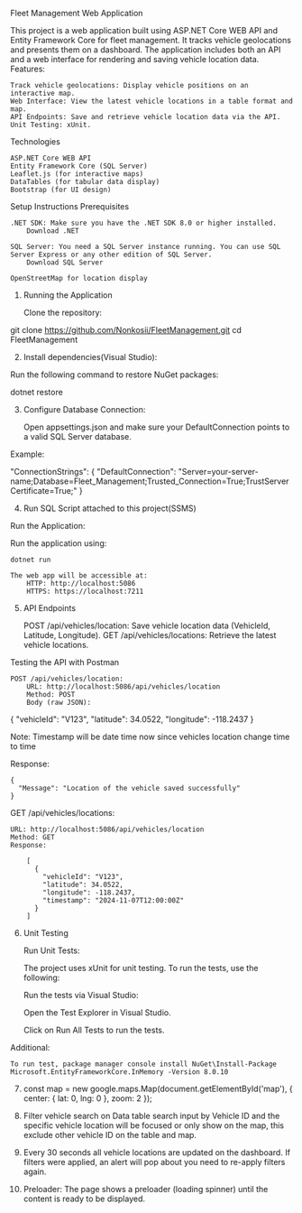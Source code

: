 Fleet Management Web Application

This project is a web application built using ASP.NET Core WEB API and Entity Framework Core for fleet management. It tracks vehicle geolocations and presents them on a dashboard. 
The application includes both an API and a web interface for rendering and saving vehicle location data.
Features:

    Track vehicle geolocations: Display vehicle positions on an interactive map.
    Web Interface: View the latest vehicle locations in a table format and map.
    API Endpoints: Save and retrieve vehicle location data via the API.
    Unit Testing: xUnit.

Technologies

    ASP.NET Core WEB API
    Entity Framework Core (SQL Server)
    Leaflet.js (for interactive maps)
    DataTables (for tabular data display)
    Bootstrap (for UI design)

Setup Instructions
Prerequisites

    .NET SDK: Make sure you have the .NET SDK 8.0 or higher installed.
        Download .NET

    SQL Server: You need a SQL Server instance running. You can use SQL Server Express or any other edition of SQL Server.
        Download SQL Server

    OpenStreetMap for location display

1. Running the Application

    Clone the repository:

git clone https://github.com/Nonkosii/FleetManagement.git
cd FleetManagement

2. Install dependencies(Visual Studio):

Run the following command to restore NuGet packages:

dotnet restore

3. Configure Database Connection:

    Open appsettings.json and make sure your DefaultConnection points to a valid SQL Server database.


Example:

"ConnectionStrings": {
    "DefaultConnection": "Server=your-server-name;Database=Fleet_Management;Trusted_Connection=True;TrustServerCertificate=True;"
}

4. Run SQL Script attached to this project(SSMS)

Run the Application:

Run the application using:

    dotnet run

    The web app will be accessible at:
        HTTP: http://localhost:5086
        HTTPS: https://localhost:7211

5. API Endpoints

    POST /api/vehicles/location: Save vehicle location data (VehicleId, Latitude, Longitude).
    GET /api/vehicles/locations: Retrieve the latest vehicle locations.

Testing the API with Postman

    POST /api/vehicles/location:
        URL: http://localhost:5086/api/vehicles/location
        Method: POST
        Body (raw JSON):

{
  "vehicleId": "V123",
  "latitude": 34.0522,
  "longitude": -118.2437
}

Note: Timestamp will be date time now since vehicles location change time to time

Response:

    {
      "Message": "Location of the vehicle saved successfully"
    }

GET /api/vehicles/locations:

    URL: http://localhost:5086/api/vehicles/location
    Method: GET
    Response:

        [
          {
            "vehicleId": "V123",
            "latitude": 34.0522,
            "longitude": -118.2437,
            "timestamp": "2024-11-07T12:00:00Z"
          }
        ]

6. Unit Testing

    Run Unit Tests:

    The project uses xUnit for unit testing. To run the tests, use the following:

    Run the tests via Visual Studio:

    Open the Test Explorer in Visual Studio.

    Click on Run All Tests to run the tests.

Additional:
    
    To run test, package manager console install NuGet\Install-Package Microsoft.EntityFrameworkCore.InMemory -Version 8.0.10

7. const map = new google.maps.Map(document.getElementById('map'), {
    center: { lat: 0, lng: 0 },
    zoom: 2
});

9. Filter vehicle search on Data table search input by Vehicle ID and the specific vehicle location will be focused or only show on the map, this exclude other vehicle ID
   on the table and map.

10. Every 30 seconds all vehicle locations are updated on the dashboard. If filters were applied, an alert will pop about you need to re-apply filters again.

8. Preloader: The page shows a preloader (loading spinner) until the content is ready to be displayed.